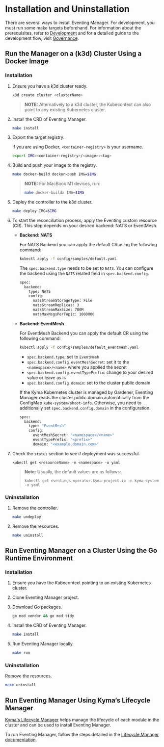 # Installation and Uninstallation

There are several ways to install Eventing Manager.
For development, you must run some make targets beforehand.
For information about the prerequisites, refer to [Development](./development.md) and for a detailed guide to the development flow, visit [Governance](./governance.md).

## Run the Manager on a (k3d) Cluster Using a Docker Image

### Installation

1. Ensure you have a k3d cluster ready.

   ```sh
   k3d create cluster <clusterName>
   ```

    > **NOTE:** Alternatively to a k3d cluster, the Kubecontext can also point to any existing Kubernetes cluster.

2. Install the CRD of Eventing Manager.

   ```sh
   make install
   ```

3. Export the target registry.

   If you are using Docker, `<container-registry>` is your username.

      ```sh
      export IMG=<container-registry>/<image>:<tag>
      ```

4. Build and push your image to the registry.

   ```sh
   make docker-build docker-push IMG=$IMG
   ```

   > **NOTE:** For MacBook M1 devices, run:
   >
   >   ```sh
   >   make docker-buildx IMG=$IMG
   >   ```

5. Deploy the controller to the k3d cluster.

   ```sh
   make deploy IMG=$IMG
   ```

6. To start the reconciliation process, apply the Eventing custom resource (CR).
This step depends on your desired backend: NATS or EventMesh.

    - **Backend: NATS**

      For NATS Backend you can apply the default CR using the following command:  

      ```sh
      kubectl apply -f config/samples/default.yaml
      ```

      The `spec.backend.type` needs to be set to `NATS`. You can configure the backend using the `NATS` related field in `spec.backend.config`.

      ```sh
      spec:
        backend:
          type: NATS
          config:
            natsStreamStorageType: File
            natsStreamReplicas: 3
            natsStreamMaxSize: 700M
            natsMaxMsgsPerTopic: 1000000
      ```

    - **Backend: EventMesh**

      For EventMesh Backend you can apply the default CR using the following command:

      ```sh
      kubectl apply -f config/samples/default_eventmesh.yaml
      ```

      - `spec.backend.type`: set to `EventMesh`
      - `spec.backend.config.eventMeshSecret`: set it to the `<namespace>/<name>` where you applied the secret
      - `spec.backend.config.eventTypePrefix`: change to your desired value or leave as is
      - `spec.backend.config.domain`: set to the cluster public domain

      If the Kyma Kubernetes cluster is managed by Gardener, Eventing Manager reads the cluster public domain automatically from the ConfigMap `kube-system/shoot-info`.
      Otherwise, you need to additionally set `spec.backend.config.domain` in the configuration. 

      ```sh
      spec:
        backend:
          type: "EventMesh"
          config:
            eventMeshSecret: "<namespace>/<name>"
            eventTypePrefix: "<prefix>"
            domain: "<example.domain.com>"
      ```

7. Check the `status` section to see if deployment was successful.

   ```shell
   kubectl get <resourceName> -n <namespace> -o yaml
   ```

   >**Note:** Usually, the default values are as follows:
   >
   >  ```shell
   >  kubectl get eventings.operator.kyma-project.io -n kyma-system -o yaml
   >  ```

### Uninstallation

1. Remove the controller.

   ```sh
   make undeploy
   ```

2. Remove the resources.

   ```sh
   make uninstall
   ```

## Run Eventing Manager on a Cluster Using the Go Runtime Environment

### Installation

1. Ensure you have the Kubecontext pointing to an existing Kubernetes cluster.

2. Clone Eventing Manager project.

3. Download Go packages.

   ```sh
   go mod vendor && go mod tidy
   ```

4. Install the CRD of Eventing Manager.

   ```sh
   make install
   ```

5. Run Eventing Manager locally.

   ```sh
   make run
   ```

### Uninstallation

Remove the resources.

   ```sh
   make uninstall
   ```

## Run Eventing Manager Using Kyma’s Lifecycle Manager

[Kyma's Lifecycle Manager](https://github.com/kyma-project/lifecycle-manager) helps manage the lifecycle of each module in the cluster and can be used to install Eventing Manager.

To run Eventing Manager, follow the steps detailed in the [Lifecycle Manager documentation](https://github.com/kyma-project/lifecycle-manager/tree/main/docs).

